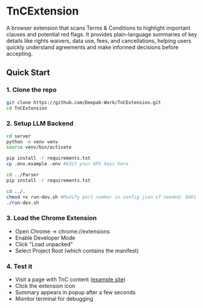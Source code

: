 # TnCExtension
A browser extension that scans Terms &amp; Conditions to highlight important clauses and potential red flags. It provides plain-language summaries of key details like rights waivers, data use, fees, and cancellations, helping users quickly understand agreements and make informed decisions before accepting.


## Quick Start

### 1. Clone the repo

```bash
git clone https://github.com/Deepak-Work/TnCExtension.git
cd TnCExtension
```

### 2. Setup LLM Backend

```bash
cd server
python -m venv venv
source venv/bin/activate

pip install -r requirements.txt
cp .env.example .env #Edit your API keys here

cd ../Parser
pip install -r requirements.txt

cd ../.
chmod +x run-dev.sh #Modify port number in config.json if needed; 8081 by default
./run-dev.sh
```

### 3. Load the Chrome Extension

- Open Chrome -> chrome://extensions
- Enable Developer Mode
- Click "Load unpacked"
- Select Project Root (which contains the manifest)


### 4. Test it

- Visit a page with TnC content ([example site](https://www.wellsfargo.com/credit-cards/bilt/terms/))
- Click the extension icon
- Summary appears in popup after a few seconds
- Monitor terminal for debugging
